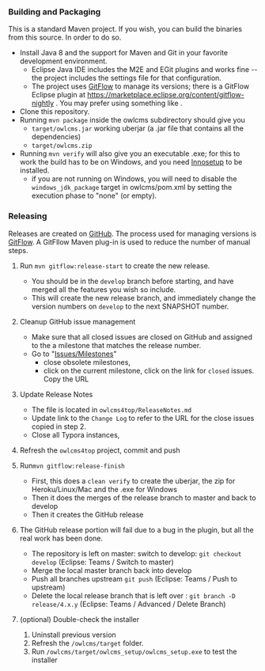 ### Building and Packaging

This is a standard Maven project.  If you wish, you can build the binaries from this source.
In order to do so.

- Install Java 8 and the support for Maven and Git in your favorite development environment. 
  - Eclipse Java IDE includes the M2E and EGit plugins and works fine -- the project includes the settings file for that configuration.
  - The project uses [GitFlow](https://www.atlassian.com/git/tutorials/comparing-workflows/gitflow-workflow) to manage its versions; there is a GitFlow Eclipse plugin at https://marketplace.eclipse.org/content/gitflow-nightly .  You may prefer using something like [](https://www.sourcetreeapp.com/).
- Clone this repository.
- Running ``mvn package`` inside the owlcms subdirectory should give you 
  - `target/owlcms.jar` working  uberjar (a .jar file that contains all the dependencies)
  -  `target/owlcms.zip`
- Running `mvn verify` will also give you an executable .exe; for this to work the build has to be on Windows, and you need [Innosetup](http://www.jrsoftware.org/isinfo.php) to be installed.
  - if you are not running on Windows, you will need to disable the `windows_jdk_package` target in owlcms/pom.xml by setting the execution phase to "none" (or empty).


### Releasing

Releases are created on [GitHub](https://help.github.com/en/articles/creating-releases).  The process used for managing versions is [GitFlow](https://www.atlassian.com/git/tutorials/comparing-workflows/gitflow-workflow).  A GitFllow Maven plug-in is used to reduce the number of manual steps.

1. Run `mvn gitflow:release-start` to create the new release.
   - You should be in the `develop`  branch before starting, and have merged all the features you wish so include.
   - This will create the new release branch, and immediately change the version numbers on `develop` to the next SNAPSHOT number.
2. Cleanup GitHub issue management
   - Make sure that all closed issues are closed on GitHub and assigned to the a milestone that matches the release number.
   - Go to "[Issues/Milestones](Issues/Milestones)"
     -  close obsolete milestones,
     -  click on the current milestone, click on the link for `closed` issues.  Copy the URL
3. Update Release Notes
   - The file is located in `owlcms4top/ReleaseNotes.md`
   - Update link to the  `Change Log` to refer to the URL for the close issues copied in step 2.
   - Close all Typora instances, 
4. Refresh the `owlcms4top`  project, commit and push
5. Run`mvn gitflow:release-finish`
   - First, this does a `clean verify` to create the uberjar, the zip for Heroku/Linux/Mac and the .exe for Windows
   - Then it does the merges of the release branch to master and back to develop
   - Then it creates the GitHub release
6. The GitHub release portion will fail due to a bug in the plugin, but all the real work has been done.
   - The repository is left on master:  switch to develop: `git checkout develop` (Eclipse: Teams / Switch to master)
   - Merge the local master branch back into develop
   - Push all branches upstream `git push` (Eclipse: Teams / Push to upstream)
   - Delete the local release branch that is left over : `git branch -D release/4.x.y`  (Eclipse: Teams / Advanced / Delete Branch)
   
7. (optional) Double-check the installer
   1. Uninstall previous version
   2. Refresh the `/owlcms/target` folder.  
   3. Run `/owlcms/target/owlcms_setup/owlcms_setup.exe` to test the installer